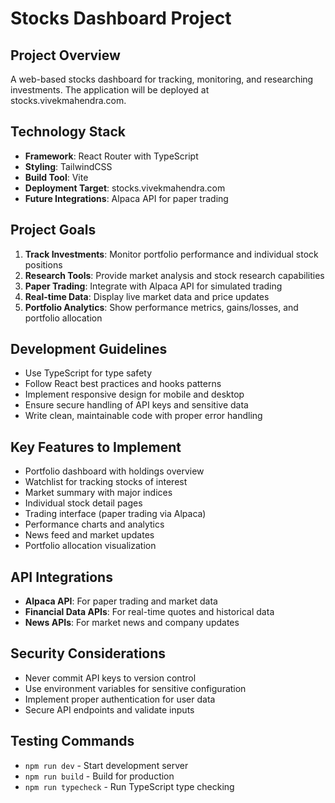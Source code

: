 # Stocks Dashboard Project

## Project Overview
A web-based stocks dashboard for tracking, monitoring, and researching investments. The application will be deployed at stocks.vivekmahendra.com.

## Technology Stack
- **Framework**: React Router with TypeScript
- **Styling**: TailwindCSS
- **Build Tool**: Vite
- **Deployment Target**: stocks.vivekmahendra.com
- **Future Integrations**: Alpaca API for paper trading

## Project Goals
1. **Track Investments**: Monitor portfolio performance and individual stock positions
2. **Research Tools**: Provide market analysis and stock research capabilities
3. **Paper Trading**: Integrate with Alpaca API for simulated trading
4. **Real-time Data**: Display live market data and price updates
5. **Portfolio Analytics**: Show performance metrics, gains/losses, and portfolio allocation

## Development Guidelines
- Use TypeScript for type safety
- Follow React best practices and hooks patterns
- Implement responsive design for mobile and desktop
- Ensure secure handling of API keys and sensitive data
- Write clean, maintainable code with proper error handling

## Key Features to Implement
- Portfolio dashboard with holdings overview
- Watchlist for tracking stocks of interest
- Market summary with major indices
- Individual stock detail pages
- Trading interface (paper trading via Alpaca)
- Performance charts and analytics
- News feed and market updates
- Portfolio allocation visualization

## API Integrations
- **Alpaca API**: For paper trading and market data
- **Financial Data APIs**: For real-time quotes and historical data
- **News APIs**: For market news and company updates

## Security Considerations
- Never commit API keys to version control
- Use environment variables for sensitive configuration
- Implement proper authentication for user data
- Secure API endpoints and validate inputs

## Testing Commands
- `npm run dev` - Start development server
- `npm run build` - Build for production
- `npm run typecheck` - Run TypeScript type checking